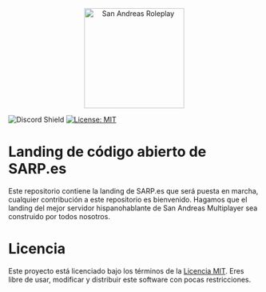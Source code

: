 <div align="center">
  <a href="https://sarp.es/" target="_blank">
    <img style="width: 200px;" src="https://i.imgur.com/EFK15nk.png" alt="San Andreas Roleplay"/>
  </a>
</div>

![Discord Shield](https://discord.com/api/guilds/1118327104908570654/widget.png?style=shield)
[![License: MIT](https://img.shields.io/badge/License-MIT%20License-yellow.svg)](https://opensource.org/licenses/MIT) 

# Landing de código abierto de SARP.es
Este repositorio contiene la landing de SARP.es que será puesta en marcha, cualquier contribución a este repositorio es bienvenido. Hagamos que el landing del mejor servidor hispanohablante de San Andreas Multiplayer sea construido por todos nosotros.

# Licencia
Este proyecto está licenciado bajo los términos de la [Licencia MIT](https://opensource.org/licenses/MIT). Eres libre de usar, modificar y distribuir este software con pocas restricciones.  
